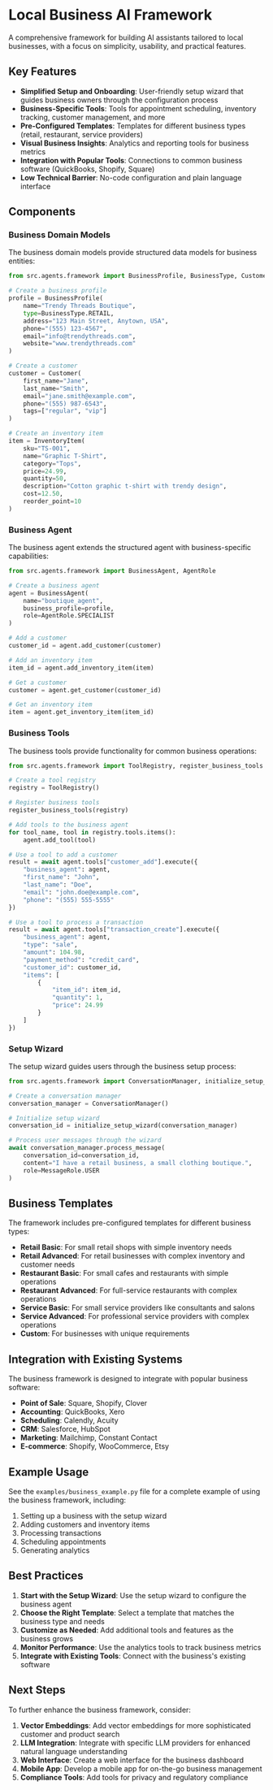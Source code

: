 # Local Business AI Framework

A comprehensive framework for building AI assistants tailored to local businesses, with a focus on simplicity, usability, and practical features.

## Key Features

- **Simplified Setup and Onboarding**: User-friendly setup wizard that guides business owners through the configuration process
- **Business-Specific Tools**: Tools for appointment scheduling, inventory tracking, customer management, and more
- **Pre-Configured Templates**: Templates for different business types (retail, restaurant, service providers)
- **Visual Business Insights**: Analytics and reporting tools for business metrics
- **Integration with Popular Tools**: Connections to common business software (QuickBooks, Shopify, Square)
- **Low Technical Barrier**: No-code configuration and plain language interface

## Components

### Business Domain Models

The business domain models provide structured data models for business entities:

```python
from src.agents.framework import BusinessProfile, BusinessType, Customer, InventoryItem

# Create a business profile
profile = BusinessProfile(
    name="Trendy Threads Boutique",
    type=BusinessType.RETAIL,
    address="123 Main Street, Anytown, USA",
    phone="(555) 123-4567",
    email="info@trendythreads.com",
    website="www.trendythreads.com"
)

# Create a customer
customer = Customer(
    first_name="Jane",
    last_name="Smith",
    email="jane.smith@example.com",
    phone="(555) 987-6543",
    tags=["regular", "vip"]
)

# Create an inventory item
item = InventoryItem(
    sku="TS-001",
    name="Graphic T-Shirt",
    category="Tops",
    price=24.99,
    quantity=50,
    description="Cotton graphic t-shirt with trendy design",
    cost=12.50,
    reorder_point=10
)
```

### Business Agent

The business agent extends the structured agent with business-specific capabilities:

```python
from src.agents.framework import BusinessAgent, AgentRole

# Create a business agent
agent = BusinessAgent(
    name="boutique_agent",
    business_profile=profile,
    role=AgentRole.SPECIALIST
)

# Add a customer
customer_id = agent.add_customer(customer)

# Add an inventory item
item_id = agent.add_inventory_item(item)

# Get a customer
customer = agent.get_customer(customer_id)

# Get an inventory item
item = agent.get_inventory_item(item_id)
```

### Business Tools

The business tools provide functionality for common business operations:

```python
from src.agents.framework import ToolRegistry, register_business_tools

# Create a tool registry
registry = ToolRegistry()

# Register business tools
register_business_tools(registry)

# Add tools to the business agent
for tool_name, tool in registry.tools.items():
    agent.add_tool(tool)

# Use a tool to add a customer
result = await agent.tools["customer_add"].execute({
    "business_agent": agent,
    "first_name": "John",
    "last_name": "Doe",
    "email": "john.doe@example.com",
    "phone": "(555) 555-5555"
})

# Use a tool to process a transaction
result = await agent.tools["transaction_create"].execute({
    "business_agent": agent,
    "type": "sale",
    "amount": 104.98,
    "payment_method": "credit_card",
    "customer_id": customer_id,
    "items": [
        {
            "item_id": item_id,
            "quantity": 1,
            "price": 24.99
        }
    ]
})
```

### Setup Wizard

The setup wizard guides users through the business setup process:

```python
from src.agents.framework import ConversationManager, initialize_setup_wizard

# Create a conversation manager
conversation_manager = ConversationManager()

# Initialize setup wizard
conversation_id = initialize_setup_wizard(conversation_manager)

# Process user messages through the wizard
await conversation_manager.process_message(
    conversation_id=conversation_id,
    content="I have a retail business, a small clothing boutique.",
    role=MessageRole.USER
)
```

## Business Templates

The framework includes pre-configured templates for different business types:

- **Retail Basic**: For small retail shops with simple inventory needs
- **Retail Advanced**: For retail businesses with complex inventory and customer needs
- **Restaurant Basic**: For small cafes and restaurants with simple operations
- **Restaurant Advanced**: For full-service restaurants with complex operations
- **Service Basic**: For small service providers like consultants and salons
- **Service Advanced**: For professional service providers with complex operations
- **Custom**: For businesses with unique requirements

## Integration with Existing Systems

The business framework is designed to integrate with popular business software:

- **Point of Sale**: Square, Shopify, Clover
- **Accounting**: QuickBooks, Xero
- **Scheduling**: Calendly, Acuity
- **CRM**: Salesforce, HubSpot
- **Marketing**: Mailchimp, Constant Contact
- **E-commerce**: Shopify, WooCommerce, Etsy

## Example Usage

See the `examples/business_example.py` file for a complete example of using the business framework, including:

1. Setting up a business with the setup wizard
2. Adding customers and inventory items
3. Processing transactions
4. Scheduling appointments
5. Generating analytics

## Best Practices

1. **Start with the Setup Wizard**: Use the setup wizard to configure the business agent
2. **Choose the Right Template**: Select a template that matches the business type and needs
3. **Customize as Needed**: Add additional tools and features as the business grows
4. **Monitor Performance**: Use the analytics tools to track business metrics
5. **Integrate with Existing Tools**: Connect with the business's existing software

## Next Steps

To further enhance the business framework, consider:

1. **Vector Embeddings**: Add vector embeddings for more sophisticated customer and product search
2. **LLM Integration**: Integrate with specific LLM providers for enhanced natural language understanding
3. **Web Interface**: Create a web interface for the business dashboard
4. **Mobile App**: Develop a mobile app for on-the-go business management
5. **Compliance Tools**: Add tools for privacy and regulatory compliance 